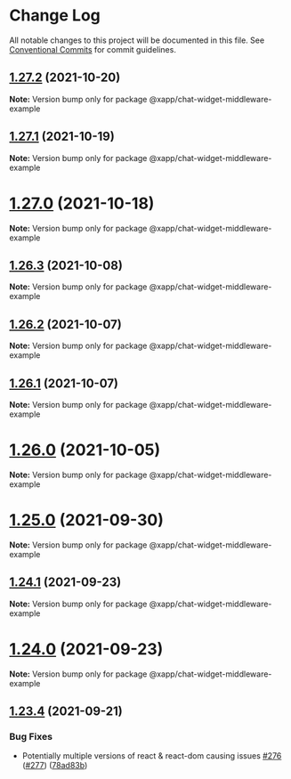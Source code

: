 # Change Log

All notable changes to this project will be documented in this file.
See [Conventional Commits](https://conventionalcommits.org) for commit guidelines.

## [1.27.2](https://github.com/XappMedia/chat-widget/compare/v1.27.1...v1.27.2) (2021-10-20)

**Note:** Version bump only for package @xapp/chat-widget-middleware-example





## [1.27.1](https://github.com/XappMedia/chat-widget/compare/v1.27.0...v1.27.1) (2021-10-19)

**Note:** Version bump only for package @xapp/chat-widget-middleware-example





# [1.27.0](https://github.com/XappMedia/chat-widget/compare/v1.26.3...v1.27.0) (2021-10-18)

**Note:** Version bump only for package @xapp/chat-widget-middleware-example





## [1.26.3](https://github.com/XappMedia/chat-widget/compare/v1.26.2...v1.26.3) (2021-10-08)

**Note:** Version bump only for package @xapp/chat-widget-middleware-example





## [1.26.2](https://github.com/XappMedia/chat-widget/compare/v1.26.1...v1.26.2) (2021-10-07)

**Note:** Version bump only for package @xapp/chat-widget-middleware-example





## [1.26.1](https://github.com/XappMedia/chat-widget/compare/v1.26.0...v1.26.1) (2021-10-07)

**Note:** Version bump only for package @xapp/chat-widget-middleware-example





# [1.26.0](https://github.com/XappMedia/chat-widget/compare/v1.25.0...v1.26.0) (2021-10-05)

**Note:** Version bump only for package @xapp/chat-widget-middleware-example





# [1.25.0](https://github.com/XappMedia/chat-widget/compare/v1.24.1...v1.25.0) (2021-09-30)

**Note:** Version bump only for package @xapp/chat-widget-middleware-example





## [1.24.1](https://github.com/XappMedia/chat-widget/compare/v1.24.0...v1.24.1) (2021-09-23)

**Note:** Version bump only for package @xapp/chat-widget-middleware-example





# [1.24.0](https://github.com/XappMedia/chat-widget/compare/v1.23.4...v1.24.0) (2021-09-23)

**Note:** Version bump only for package @xapp/chat-widget-middleware-example





## [1.23.4](https://github.com/XappMedia/chat-widget/compare/v1.23.3...v1.23.4) (2021-09-21)


### Bug Fixes

* Potentially multiple versions of react & react-dom causing issues [#276](https://github.com/XappMedia/chat-widget/issues/276) ([#277](https://github.com/XappMedia/chat-widget/issues/277)) ([78ad83b](https://github.com/XappMedia/chat-widget/commit/78ad83bc674cdae6beb922f93183ee4d32216022))
